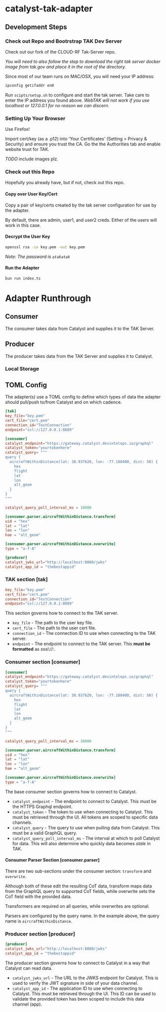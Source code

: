 # catalyst-tak-adapter


## Development Steps

### Check out Repo and Bootrstrap TAK Dev Server

Check out our fork of the CLOUD-RF Tak-Server repo.

*You will need to also follow the step to download the right tak server docker image from tak.gov and place it in the root of the directory.*

Since most of our team runs on MAC/OSX, you will need your IP address:

```bash
ipconfig getifaddr en0
```

Run `scipts/setup.sh` to configure and start the tak server. Take care to enter the IP address you found above.
*WebTAK will not work if you use localhost or 127.0.0.1 for no reason we can discern.*

### Setting Up Your Browser
Use Firefox!

Import cert/key (as a .p12) into 'Your Certificates' (Setting > Privacy & Security) and ensure you trust the CA.
Go the the Authorities tab and enable website trust for TAK.

*TODO* include images plz.

### Check out this Repo
Hopefully you already have, but if not, check out this repo.

#### Copy over User Key/Cert

Copy a pair of key/certs created by the tak server configuration for use by the adapter.

By default, there are admin, user1, and user2 creds. Either of the users will work in this case.

#### Decrypt the User Key

```bash
openssl rsa -in key.pem -out key.pem
```
*Note: The password is `atakatak`*

#### Run the Adapter

```bash
bun run index.ts
```

# Adapter Runthrough

## Consumer

The consumer takes data from Catalyst and supplies it to the TAK Server.

## Producer

The producer takes data from the TAK Server and supplies it to Catalyst.

### Local Storage

## TOML Config

The adapter(s) use a TOML config to define which types of data the adapter should pull/push to/from Catalyst and on which cadence.

```toml
[tak]
key_file="key.pem"
cert_file="cert.pem"
connection_id="TestConnection"
endpoint="ssl://127.0.0.1:8089"

[consumer]
catalyst_endpoint="https://gateway.catalyst.devintelops.io/graphql"
catalyst_token="yourtokenhere"
catalyst_query= """
query {
  aircraftWithinDistance(lat: 38.937620, lon: -77.180400, dist: 50) {
    hex
    flight
    lat
    lon
    alt_geom
  }
}
"""

catalyst_query_poll_interval_ms = 10000

[consumer.parser.aircraftWithinDistance.transform]
uid = "hex"
lat = "lat"
lon = "lon"
hae = "alt_geom"

[consumer.parser.aircraftWithinDistance.overwrite]
type = "a-f-A"

[producer]
catalyst_jwks_url="http://localhost:8080/jwks"
catalyst_app_id = "thebestappid"
```

### TAK section [tak]

```toml
key_file="key.pem"
cert_file="cert.pem"
connection_id="TestConnection"
endpoint="ssl://127.0.0.1:8089"
```

This section governs how to connect to the TAK server.

* `key_file` - The path to the user key file.
* `cert_file` - The path to the user cert file.
* `connection_id` - The connection ID to use when connecting to the TAK server.
* `endpoint` - The endpoint to connect to the TAK server. This __must be formatted__ as *sssl://<ip>:<port>*.

### Consumer section [consumer]

```toml
[consumer]
catalyst_endpoint="https://gateway.catalyst.devintelops.io/graphql"
catalyst_token="yourtokenhere"
catalyst_query= """
query {
  aircraftWithinDistance(lat: 38.937620, lon: -77.180400, dist: 50) {
    hex
    flight
    lat
    lon
    alt_geom
  }
}
"""

catalyst_query_poll_interval_ms = 10000

[consumer.parser.aircraftWithinDistance.transform]
uid = "hex"
lat = "lat"
lon = "lon"
hae = "alt_geom"

[consumer.parser.aircraftWithinDistance.overwrite]
type = "a-f-A"
```

The base consumer section governs how to connect to Catalyst.

* `catalyst_endpoint` - The endpoint to connect to Catalyst. This must be the HTTPS Graphql endpoint.
* `catalyst_token` - The token to use when connecting to Catalyst. This must be retrieved through the UI. All tokens are scoped to specific data channels.
* `catalyst_query` - The query to use when pulling data from Catalyst. This must be a valid GraphQL query.
* `catalyst_query_poll_interval_ms` - The interval at which to poll Catalyst for data. This will also determine who quickly data becomes *stale* in TAK.

#### Consumer Parser Section [consumer.parser]

There are two sub-sections under the consumer section: `transform` and `overwrite`.

Although both of these edit the resulting CoT data, transform maps data from the GraphQL query to supported CoT fields, while overwrite sets the CoT field with the provided data.

Transformers are required on all queries, while overwrites are optional.

Parsers are configured by the query name. In the example above, the query name is `aircraftWithinDistance`.

### Producer section [producer]

```toml
[producer]
catalyst_jwks_url="http://localhost:8080/jwks"
catalyst_app_id = "thebestappid"
```

The producer section governs how to connect to Catalyst in a way that Catalyst can read data.

* `catalyst_jwks_url` - The URL to the JWKS endpoint for Catalyst. This is used to verify the JWT signature in side of your data channel.
* `catalyst_app_id` - The application ID to use when connecting to Catalyst. This must be retrieved through the UI. This ID can be used to validate the provided token has been scoped to include this data channel (app).





